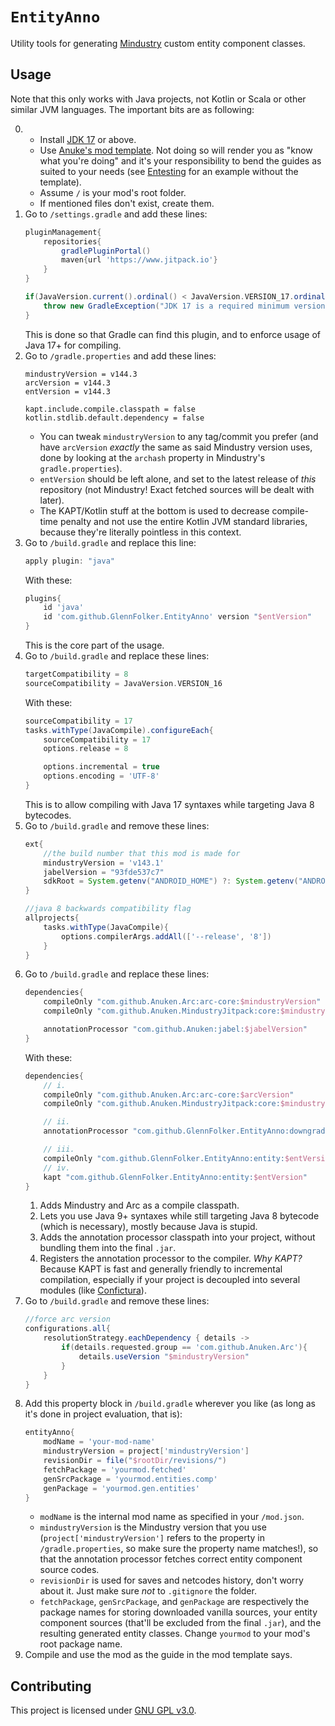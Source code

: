 # `EntityAnno`
Utility tools for generating [Mindustry](https://github.com/Anuken/Mindustry) custom entity component classes.

## Usage
Note that this only works with Java projects, not Kotlin or Scala or other similar JVM languages. The important bits are as following:

0. - Install [JDK 17](https://adoptium.net/temurin/releases/) or above.
   - Use [Anuke's mod template](https://github.com/Anuken/MindustryJavaModTemplate). Not doing so will render you as "know what you're doing" and it's your responsibility to bend the guides as suited to your needs (see [Entesting](https://github.com/GlennFolker/Entesting) for an example without the template).
   - Assume `/` is your mod's root folder.
   - If mentioned files don't exist, create them.
1. Go to `/settings.gradle` and add these lines:
   ```gradle
   pluginManagement{
       repositories{
           gradlePluginPortal()
           maven{url 'https://www.jitpack.io'}
       }
   }
   
   if(JavaVersion.current().ordinal() < JavaVersion.VERSION_17.ordinal()){
       throw new GradleException("JDK 17 is a required minimum version. Yours: ${System.getProperty('java.version')}")
   }
   ```
   This is done so that Gradle can find this plugin, and to enforce usage of Java 17+ for compiling.
2. Go to `/gradle.properties` and add these lines:
   ```properties
   mindustryVersion = v144.3
   arcVersion = v144.3
   entVersion = v144.3

   kapt.include.compile.classpath = false
   kotlin.stdlib.default.dependency = false
   ```
   - You can tweak `mindustryVersion` to any tag/commit you prefer (and have `arcVersion` _exactly_ the same as said Mindustry version uses, done by looking at the `archash` property in Mindustry's `gradle.properties`).
   - `entVersion` should be left alone, and set to the latest release of _this_ repository (not Mindustry! Exact fetched sources will be dealt with later).
   - The KAPT/Kotlin stuff at the bottom is used to decrease compile-time penalty and not use the entire Kotlin JVM standard libraries, because they're literally pointless in this context.
3. Go to `/build.gradle` and replace this line:
   ```gradle
   apply plugin: "java"
   ```
   With these:
   ```gradle
   plugins{
       id 'java'
       id 'com.github.GlennFolker.EntityAnno' version "$entVersion"
   }
   ```
   This is the core part of the usage.
4. Go to `/build.gradle` and replace these lines:
   ```gradle
   targetCompatibility = 8
   sourceCompatibility = JavaVersion.VERSION_16
   ```
   With these:
   ```gradle
   sourceCompatibility = 17
   tasks.withType(JavaCompile).configureEach{
       sourceCompatibility = 17
       options.release = 8

       options.incremental = true
       options.encoding = 'UTF-8'
   }
   ```
   This is to allow compiling with Java 17 syntaxes while targeting Java 8 bytecodes.
5. Go to `/build.gradle` and remove these lines:
   ```gradle
   ext{
       //the build number that this mod is made for
       mindustryVersion = 'v143.1'
       jabelVersion = "93fde537c7"
       sdkRoot = System.getenv("ANDROID_HOME") ?: System.getenv("ANDROID_SDK_ROOT")
   }

   //java 8 backwards compatibility flag
   allprojects{
       tasks.withType(JavaCompile){
           options.compilerArgs.addAll(['--release', '8'])
       }
   }
   ```
6. Go to `/build.gradle` and replace these lines:
   ```gradle
   dependencies{
       compileOnly "com.github.Anuken.Arc:arc-core:$mindustryVersion"
       compileOnly "com.github.Anuken.MindustryJitpack:core:$mindustryVersion"

       annotationProcessor "com.github.Anuken:jabel:$jabelVersion"
   }
   ```
   With these:
   ```gradle
   dependencies{
       // i.
       compileOnly "com.github.Anuken.Arc:arc-core:$arcVersion"
       compileOnly "com.github.Anuken.MindustryJitpack:core:$mindustryVersion"

       // ii.
       annotationProcessor "com.github.GlennFolker.EntityAnno:downgrader:$entVersion"

       // iii.
       compileOnly "com.github.GlennFolker.EntityAnno:entity:$entVersion"
       // iv.
       kapt "com.github.GlennFolker.EntityAnno:entity:$entVersion"
   }
   ```
   1. Adds Mindustry and Arc as a compile classpath.
   2. Lets you use Java 9+ syntaxes while still targeting Java 8 bytecode (which is necessary), mostly because Java is stupid.
   3. Adds the annotation processor classpath into your project, without bundling them into the final `.jar`.
   4. Registers the annotation processor to the compiler. _Why KAPT?_ Because KAPT is fast and generally friendly to incremental compilation, especially if your project is decoupled into several modules (like [Confictura](https://github.com/GlennFolker/Confictura)).
7. Go to `/build.gradle` and remove these lines:
   ```gradle
   //force arc version
   configurations.all{
       resolutionStrategy.eachDependency { details ->
           if(details.requested.group == 'com.github.Anuken.Arc'){
               details.useVersion "$mindustryVersion"
           }
       }
   }
   ```
8. Add this property block in `/build.gradle` wherever you like (as long as it's done in project evaluation, that is):
   ```gradle
   entityAnno{
       modName = 'your-mod-name'
       mindustryVersion = project['mindustryVersion']
       revisionDir = file("$rootDir/revisions/")
       fetchPackage = 'yourmod.fetched'
       genSrcPackage = 'yourmod.entities.comp'
       genPackage = 'yourmod.gen.entities'
   }
   ```
   - `modName` is the internal mod name as specified in your `/mod.json`.
   - `mindustryVersion` is the Mindustry version that you use (`project['mindustryVersion']` refers to the property in `/gradle.properties`, so make sure the property name matches!), so that the annotation processor fetches correct entity component source codes.
   - `revisionDir` is used for saves and netcodes history, don't worry about it. Just make sure _not_ to `.gitignore` the folder.
   - `fetchPackage`, `genSrcPackage`, and `genPackage` are respectively the package names for storing downloaded vanilla sources, your entity component sources (that'll be excluded from the final `.jar`), and the resulting generated entity classes. Change `yourmod` to your mod's root package name.
9. Compile and use the mod as the guide in the mod template says.

## Contributing
This project is licensed under [GNU GPL v3.0](/LICENSE).
